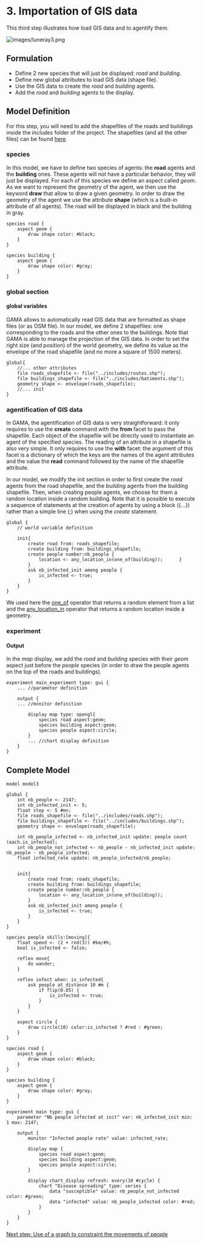 # 3. Importation of GIS data
This third step illustrates how load GIS data and to agentify them.

![images/luneray3.png](resources/images/tutorials/luneray3.png)


## Formulation
  * Define 2 new species that will just be displayed: *road* and *building*.
  * Define new global attributes to load GIS data (shape file).
  * Use the GIS data to create the _road_ and _building_ agents.
  * Add the _road_ and _building_ agents to the display.

## Model Definition

For this step, you will need to add the shapefiles of the roads and buildings inside the _includes_ folder of the project. The shapefiles (and all the other files) can be found [here](https://github.com/gama-platform/gama/wiki/resources/other/models/Luneray_flu.zip). 
 
### species
In this model, we have to define two species of agents: the **road** agents and the **building** ones. These agents will not have a particular behavior, they will just be displayed.
For each of this species we define an aspect called _geom_. As we want to represent the geometry of the agent, we then use the keyword **draw** that allow to draw a given geometry. In order to draw the geometry of the agent we use the attribute **shape** (which is a built-in attribute of all agents). The road will be displayed in black and the building in gray.

```
species road {
	aspect geom {
		draw shape color: #black;
	}
}

species building {
	aspect geom {
		draw shape color: #gray;
	}
}

```

### global section

#### global variables

GAMA allows to automatically read GIS data that are formatted as shape files (or as OSM file). In our model, we define 2 shapefiles: one corresponding to the roads and the other ones to the buildings. Note that GAMA is able to manage the projection of the GIS data. 
In order to set the right size (and position) of the world geometry, we define its value as the envelope of the road shapefile (and no more a square of 1500 meters).

```
global{
	//... other attributes
	file roads_shapefile <- file("../includes/routes.shp");
	file buildings_shapefile <- file("../includes/batiments.shp");
	geometry shape <- envelope(roads_shapefile);	
	//... init
}

```

### agentification of GIS data

In GAMA, the agentification of GIS data is very straightforward: it only requires to use the **create** command with the **from** facet to pass the shapefile. Each object of the shapefile will be directly used to instantiate an agent of the specified species. The reading of an attribute in a shapefile is also very simple. It only requires to use the **with** facet: the argument of this facet is a dictionary of which the keys are the names of the agent attributes and the value the **read** command followed by the name of the shapefile attribute.

In our model, we modify the init section in order to first create the _road_ agents from the road shapefile, and the _building_ agents from the building shapefile. Then, when creating people agents, we choose for them a random location inside a random building.
Note that it is possible to execute a sequence of statements at the creation of agents by using a block ({...}) rather than a simple line (;) when using the _create_ statement. 

```
global {
	// world variable definition

	init{
		create road from: roads_shapefile;
		create building from: buildings_shapefile;
		create people number:nb_people {
			location <- any_location_in(one_of(building));		}		
		}
		ask nb_infected_init among people {
			is_infected <- true;
		}
	}
}
```

We used here the [one_of](Operators#one_of) operator that returns a random element from a list and the [any_location_in](Operators#any_location_in) operator that returns a random location inside a geometry.

### experiment


#### Output

In the _map_ display, we add the _road_ and _building_ species with their _geom_ aspect just before the _people_ species (in order to draw the people agents on the top of the roads and buildings). 
```
experiment main_experiment type: gui {
	... //parameter definition

	output {
	... //monitor definition

		display map type: opengl{
			species road aspect:geom;
			species building aspect:geom;
			species people aspect:circle;			
		}
		... //chart display definition
	}
}
```

## Complete Model

```
model model3

global {
	int nb_people <- 2147;
	int nb_infected_init <- 5;
	float step <- 5 #mn;
	file roads_shapefile <- file("../includes/roads.shp");
	file buildings_shapefile <- file("../includes/buildings.shp");
	geometry shape <- envelope(roads_shapefile);	
	
	int nb_people_infected <- nb_infected_init update: people count (each.is_infected);
	int nb_people_not_infected <- nb_people - nb_infected_init update: nb_people - nb_people_infected;
	float infected_rate update: nb_people_infected/nb_people;
	
	
	init{
		create road from: roads_shapefile;
		create building from: buildings_shapefile;
		create people number:nb_people {
			location <- any_location_in(one_of(building));				
		}
		ask nb_infected_init among people {
			is_infected <- true;
		}
	}
}

species people skills:[moving]{		
	float speed <- (2 + rnd(3)) #km/#h;
	bool is_infected <- false;
	
	reflex move{
		do wander;
	}

	reflex infect when: is_infected{
		ask people at_distance 10 #m {
			if flip(0.05) {
				is_infected <- true;
			}
		}
	}
	
	aspect circle {
		draw circle(10) color:is_infected ? #red : #green;
	}
}

species road {
	aspect geom {
		draw shape color: #black;
	}
}

species building {
	aspect geom {
		draw shape color: #gray;
	}
}

experiment main type: gui {
	parameter "Nb people infected at init" var: nb_infected_init min: 1 max: 2147;

	output {
		monitor "Infected people rate" value: infected_rate;
		
		display map {
			species road aspect:geom;
			species building aspect:geom;
			species people aspect:circle;			
		}
		
		display chart_display refresh: every(10 #cycle) {
			chart "Disease spreading" type: series {
				data "susceptible" value: nb_people_not_infected color: #green;
				data "infected" value: nb_people_infected color: #red;
			}
		}
	}
}
```

[Next step: Use of a graph to constraint the movements of people](LuneraysFlu_step4)